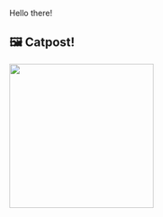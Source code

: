 Hello there!



## 🖼️ Catpost!

<sub>
    <img src="https://cdn2.thecatapi.com/images/bsd.jpg" height="256">
</sub>

